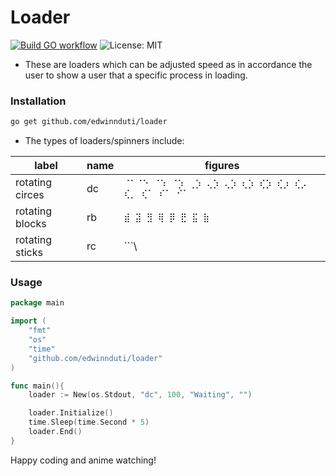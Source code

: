 # Loader

[![Build GO workflow](https://github.com/edwinnduti/loader/actions/workflows/deploy.yaml/badge.svg?branch=master)](https://github.com/edwinnduti/loader/actions/workflows/go.yml)
![License: MIT](https://img.shields.io/badge/Language-Golang-blue.svg)

- These are loaders which can be adjusted speed as in accordance the user to show a user that a specific process in loading.

### Installation

```bash
go get github.com/edwinnduti/loader
```

- The types of loaders/spinners include:

| label           | name | figures                                       |
| --------------- | ---- | --------------------------------------------------- |
| rotating circes | dc   | `⠈⠁⠈⠑ ⠈⠱ ⠈⡱ ⢀⡱ ⢄⡱ ⢄⡱ ⢆⡱ ⢎⡱ ⢎⡰ ⢎⡠ ⢎⡀ ⢎⠁ ⠎⠁ ⠊⠁` |
| rotating blocks | rb   | `⣾ ⣽ ⣻ ⢿ ⡿ ⣟ ⣯ ⣷`                             |
| rotating sticks | rc   | ```\ | / -``` |

### Usage

```go
package main

import (
    "fmt"
    "os"
    "time"
    "github.com/edwinnduti/loader"
)

func main(){
	loader := New(os.Stdout, "dc", 100, "Waiting", "")

	loader.Initialize()
	time.Sleep(time.Second * 5)
	loader.End()
}

```

Happy coding and anime watching!
